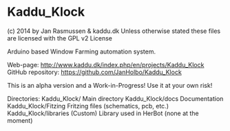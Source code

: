 Kaddu_Klock
===========
(c) 2014 by Jan Rasmussen & kaddu.dk
Unless otherwise stated these files are licensed with the GPL v2 License

Arduino based Window Farming automation system.

Web-page: http://www.kaddu.dk/index.php/en/projects/Kaddu_Klock
GitHub repository: https://github.com/JanHolbo/Kaddu_Klock

This is an alpha version and a Work-in-Progress!
Use it at your own risk!

Directories:
Kaddu_Klock/              Main directory
Kaddu_Klock/docs          Documentation
Kaddu_Klock/Fitzing       Fritzing files (schematics, pcb, etc.)
Kaddu_Klock/libraries	  (Custom) Library used in HerBot (none at the moment)

